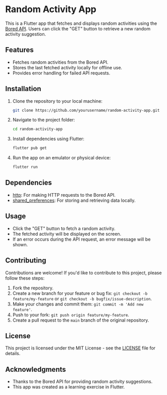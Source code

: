 

# Random Activity App

This is a Flutter app that fetches and displays random activities using the [Bored API](https://www.boredapi.com/). Users can click the "GET" button to retrieve a new random activity suggestion.

## Features

- Fetches random activities from the Bored API.
- Stores the last fetched activity locally for offline use.
- Provides error handling for failed API requests.



## Installation

1. Clone the repository to your local machine:

   ```bash
   git clone https://github.com/yourusername/random-activity-app.git
   ```

2. Navigate to the project folder:

   ```bash
   cd random-activity-app
   ```

3. Install dependencies using Flutter:

   ```bash
   flutter pub get
   ```

4. Run the app on an emulator or physical device:

   ```bash
   flutter run
   ```

## Dependencies

- [http](https://pub.dev/packages/http): For making HTTP requests to the Bored API.
- [shared_preferences](https://pub.dev/packages/shared_preferences): For storing and retrieving data locally.

## Usage

- Click the "GET" button to fetch a random activity.
- The fetched activity will be displayed on the screen.
- If an error occurs during the API request, an error message will be shown.

## Contributing

Contributions are welcome! If you'd like to contribute to this project, please follow these steps:

1. Fork the repository.
2. Create a new branch for your feature or bug fix: `git checkout -b feature/my-feature` or `git checkout -b bugfix/issue-description`.
3. Make your changes and commit them: `git commit -m 'Add new feature'`.
4. Push to your fork: `git push origin feature/my-feature`.
5. Create a pull request to the `main` branch of the original repository.

## License

This project is licensed under the MIT License - see the [LICENSE](LICENSE) file for details.

## Acknowledgments

- Thanks to the Bored API for providing random activity suggestions.
- This app was created as a learning exercise in Flutter.
```
